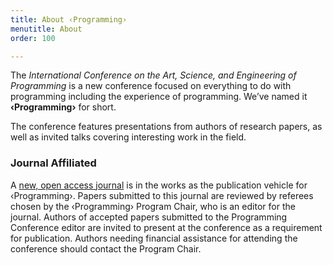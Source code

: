 ```yaml
---
title: About ‹Programming›
menutitle: About
order: 100

---
```


The _International Conference on the Art, Science, and Engineering of
Programming_ is a new conference focused on everything to do with
programming including the experience of programming. We’ve named it
**‹Programming›** for short.

The conference features presentations from authors of research papers,
as well as invited talks covering interesting work in the field.

### Journal Affiliated

A [new, open access journal](http://programming-journal.org) is in the
works as the publication vehicle for ‹Programming›. Papers submitted
to this journal are reviewed by referees chosen by the ‹Programming›
Program Chair, who is an editor for the journal. Authors of accepted
papers submitted to the Programming Conference editor are invited to
present at the conference as a requirement for publication. Authors
needing financial assistance for attending the conference should
contact the Program Chair.


